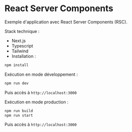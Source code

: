 # React Server Components

Exemple d'application avec React Server Components (RSC).

Stack technique :

- Next.js
- Typescript
- Tailwind
- Installation :

```bash
npm install
```

Exécution en mode développement :

```bash
npm run dev
```

Puis accès à `http://localhost:3000`

Exécution en mode production :

```bash
npm run build
npm run start
```

Puis accès à `http://localhost:3000`
